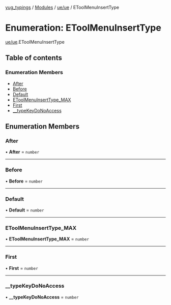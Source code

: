 [yug_typings](../README.md) / [Modules](../modules.md) / [ue/ue](../modules/ue_ue.md) / EToolMenuInsertType

# Enumeration: EToolMenuInsertType

[ue/ue](../modules/ue_ue.md).EToolMenuInsertType

## Table of contents

### Enumeration Members

- [After](ue_ue.EToolMenuInsertType.md#after)
- [Before](ue_ue.EToolMenuInsertType.md#before)
- [Default](ue_ue.EToolMenuInsertType.md#default)
- [EToolMenuInsertType\_MAX](ue_ue.EToolMenuInsertType.md#etoolmenuinserttype_max)
- [First](ue_ue.EToolMenuInsertType.md#first)
- [\_\_typeKeyDoNoAccess](ue_ue.EToolMenuInsertType.md#__typekeydonoaccess)

## Enumeration Members

### After

• **After** = `number`

___

### Before

• **Before** = `number`

___

### Default

• **Default** = `number`

___

### EToolMenuInsertType\_MAX

• **EToolMenuInsertType\_MAX** = `number`

___

### First

• **First** = `number`

___

### \_\_typeKeyDoNoAccess

• **\_\_typeKeyDoNoAccess** = `number`
